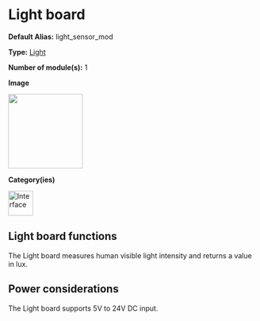 # Light board
<div class="cust_sheet" markdown="1">
<p class="cust_sheet-title" markdown="1"><strong>Default Alias:</strong> light_sensor_mod</p>
<p class="cust_sheet-title" markdown="1"><strong>Type:</strong> <a href="/_pages/modules/modules_list/light.md">Light</a></p>
<p class="cust_sheet-title" markdown="1"><strong>Number of module(s):</strong> 1</p>
<p class="cust_sheet-title" markdown="1"><strong>Image</strong></p>
<p class="cust_indent" markdown="1"><img height="150" src="{{img_path}}/light-module.png"></p>
<p class="cust_sheet-title" markdown="1"><strong>Category(ies)</strong></p>
<p class="cust_indent" markdown="1">
<img height="50" src="{{img_path}}/sticker-interface.png" title="Interface">
</p>
</div>

## Light board functions
The Light board measures human visible light intensity and returns a value in lux.

## Power considerations
The Light board supports 5V to 24V DC input.
